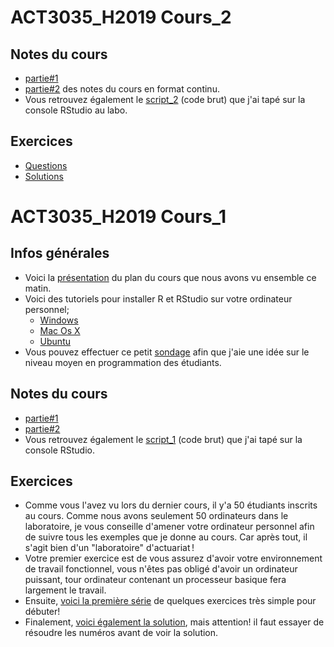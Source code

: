 
# ACT3035_H2019 Cours_2
## Notes du cours
* [partie#1](https://nbviewer.jupyter.org/github/nmeraihi/ACT3035/blob/master/HIV_2019/cours_2/2_1_cours.ipynb?flush_cache=true)
* [partie#2](https://nbviewer.jupyter.org/github/nmeraihi/ACT3035/blob/master/HIV_2019/cours_2/2_2_cours.ipynb?flush_cache=true) des notes du cours en format continu. 
* Vous retrouvez également le [script_2](https://nbviewer.jupyter.org/github/nmeraihi/ACT3035/blob/master/HIV_2019/cours_2/2_5_script.R) (code brut) que j'ai tapé sur la console RStudio au labo.

## Exercices
* [Questions](https://nbviewer.jupyter.org/github/nmeraihi/ACT3035/blob/master/HIV_2019/cours_2/2_3_Exercices.ipynb?flush_cache=true)
* [Solutions](https://nbviewer.jupyter.org/github/nmeraihi/ACT3035/blob/master/HIV_2019/cours_2/2_4_Solutions.ipynb?flush_cache=true)


# ACT3035_H2019 Cours_1

## Infos générales
* Voici la [présentation](http://nour.me/presentations/) du plan du cours que nous avons vu ensemble ce matin.
* Voici des tutoriels pour installer R et RStudio sur votre ordinateur personnel;
    * <a class="fragment" href="https://medium.com/@GalarnykMichael/install-r-and-rstudio-on-windows-5f503f708027">Windows</a>
    * <a class="fragment" href="https://medium.com/@GalarnykMichael/install-r-and-rstudio-on-mac-e911606ce4f4">Mac Os X</a><br>
    * <a class="fragment" href="https://medium.com/@GalarnykMichael/install-r-and-rstudio-on-ubuntu-12-04-14-04-16-04-b6b3107f7779">Ubuntu</a>
* Vous pouvez effectuer ce petit [sondage](https://goo.gl/forms/kDoCDxdVHP07bX2o1) afin que j'aie une idée sur le niveau moyen en programmation des étudiants.


## Notes du cours
* [partie#1](https://nbviewer.jupyter.org/github/nmeraihi/ACT3035/blob/master/HIV_2019/cours_1/1_1_cours.ipynb?flush_cache=true)
* [partie#2](https://nbviewer.jupyter.org/github/nmeraihi/ACT3035/blob/master/HIV_2019/cours_1/1_2_cours.ipynb?flush_cache=true) 
* Vous retrouvez également le [script_1](https://github.com/nmeraihi/ACT3035/blob/master/HIV_2019/cours_1/1_5_script.R) (code brut) que j'ai tapé sur la console RStudio.

## Exercices
* Comme vous l'avez vu lors du dernier cours, il y'a 50 étudiants inscrits au cours. Comme nous avons seulement 50 ordinateurs dans le laboratoire, je vous conseille d'amener votre ordinateur personnel afin de suivre tous les exemples que je donne au cours. Car après tout, il s'agit bien d'un "laboratoire" d'actuariat !
* Votre premier exercice est de vous assurez d'avoir votre environnement de travail fonctionnel, vous n'êtes pas obligé d'avoir un ordinateur puissant, tour ordinateur contenant un processeur basique fera largement le travail.
* Ensuite, [voici la première série](https://nbviewer.jupyter.org/github/nmeraihi/ACT3035/blob/master/HIV_2019/cours_1/1_3_Exercices_vecteurs.ipynb?flush_cache=true) de quelques exercices très simple pour débuter!
* Finalement, [voici également la solution](https://nbviewer.jupyter.org/github/nmeraihi/ACT3035/blob/master/HIV_2019/cours_1/1_4_Exercices_vecteurs-solutions.ipynb?flush_cache=true), mais attention! il faut essayer de résoudre les numéros avant de voir la solution.


